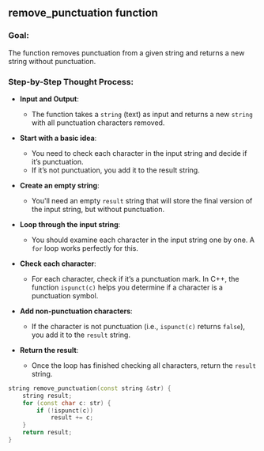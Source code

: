 ## remove_punctuation function

### **Goal**:
The function removes punctuation from a given string and returns a new string without punctuation.

### **Step-by-Step Thought Process**:

- **Input and Output**:
    - The function takes a `string` (text) as input and returns a new `string` with all punctuation characters removed.

- **Start with a basic idea**:
    - You need to check each character in the input string and decide if it’s punctuation.
    - If it’s not punctuation, you add it to the result string.

- **Create an empty string**:
    - You'll need an empty `result` string that will store the final version of the input string, but without punctuation.

- **Loop through the input string**:
    - You should examine each character in the input string one by one. A `for` loop works perfectly for this.

- **Check each character**:
    - For each character, check if it’s a punctuation mark. In C++, the function `ispunct(c)` helps you determine if a character is a punctuation symbol.

- **Add non-punctuation characters**:
    - If the character is not punctuation (i.e., `ispunct(c)` returns `false`), you add it to the `result` string.

- **Return the result**:
    - Once the loop has finished checking all characters, return the `result` string.
  
```cpp
string remove_punctuation(const string &str) {
	string result;
	for (const char c: str) {
		if (!ispunct(c))
			result += c;
	}
	return result;
}
```
